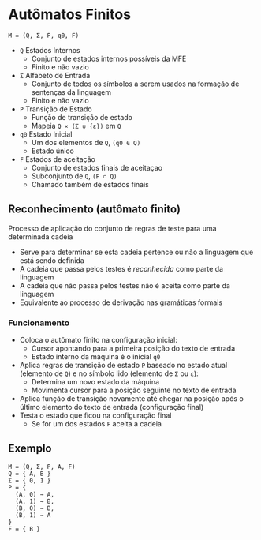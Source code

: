 # Autômatos Finitos

`M = (Q, Σ, P, q0, F)`

- `Q` Estados Internos
  - Conjunto de estados internos possíveis da MFE
  - Finito e não vazio
- `Σ` Alfabeto de Entrada
  - Conjunto de todos os símbolos a serem usados na formação de sentenças da linguagem
  - Finito e não vazio
- `P` Transição de Estado
  - Função de transição de estado
  - Mapeia `Q × (Σ ∪ {ε})` em `Q`
- `q0` Estado Inicial
  - Um dos elementos de `Q`, `(q0 ∈ Q)`
  - Estado único
- `F` Estados de aceitação
  - Conjunto de estados finais de aceitaçao
  - Subconjunto de `Q`, `(F ⊂ Q)`
  - Chamado também de estados finais

## Reconhecimento (autômato finito)

Processo de aplicação do conjunto de regras de teste para uma determinada cadeia

- Serve para determinar se esta cadeia pertence ou não a linguagem que está sendo definida
- A cadeia que passa pelos testes é _reconhecida_ como parte da linguagem
- A cadeia que não passa pelos testes não é aceita como parte da linguagem
- Equivalente ao processo de derivação nas gramáticas formais

### Funcionamento

- Coloca o autômato finito na configuração inicial:
  - Cursor apontando para a primeira posição do texto de entrada
  - Estado interno da máquina é o inicial `q0`
- Aplica regras de transição de estado `P` baseado no estado atual (elemento de `Q`) e no símbolo lido (elemento de `Σ` ou `ε`):
  - Determina um novo estado da máquina
  - Movimenta cursor para a posição seguinte no texto de entrada
- Aplica função de transição novamente até chegar na posição após o último elemento do texto de entrada (configuração final)
- Testa o estado que ficou na configuração final
  - Se for um dos estados `F` aceita a cadeia

## Exemplo

```
M = (Q, Σ, P, A, F)
Q = { A, B }
Σ = { 0, 1 }
P = {
  (A, 0) → A,
  (A, 1) → B,
  (B, 0) → B,
  (B, 1) → A
}
F = { B }
```
